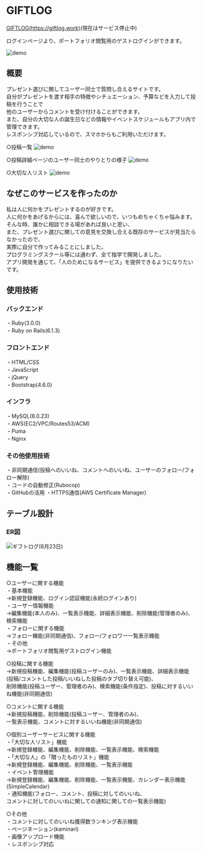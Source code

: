 # GIFTLOG

[GIFTLOG(https://giftlog.work)](https://giftlog.work)(現在はサービス停止中)

ログインページより、ポートフォリオ閲覧用のゲストログインができます。

![demo](https://gyazo.com/9a6eb7bbdebdd465277cc70059b655c8/raw)

## 概要

プレゼント選びに関してユーザー同士で質問し合えるサイトです。<br>
自分がプレゼントを渡す相手の特徴やシチュエーション、予算などを入力して投稿を行うことで<br>
他のユーザーからコメントを受け付けることができます。<br>
また、自分の大切な人の誕生日などの情報やイベントスケジュールもアプリ内で管理できます。 <br>
レスポンシブ対応しているので、スマホからもご利用いただけます。

○投稿一覧
![demo](https://gyazo.com/da381c4392dfc5664bd744d9199afa38/raw)

○投稿詳細ページのユーザー同士のやりとりの様子
![demo](https://gyazo.com/c797c45fd79a8bf543ef8b722c9c7d69/raw)

○大切な人リスト
![demo](https://gyazo.com/2aa6649d78e897d5ea71b697f78e7dab/raw)

## なぜこのサービスを作ったのか
私は人に何かをプレゼントするのが好きです。<br>
人に何かをあげるからには、喜んで欲しいので、いつもめちゃくちゃ悩みます。<br>
そんな時、誰かに相談できる場があれば良いと思い、<br>
また、プレゼント選びに関しての意見を交換し合える既存のサービスが見当たらなかったので、<br>
実際に自分で作ってみることにしました。<br>
プログラミングスクール等には通わず、全て独学で開発しました。<br>
アプリ開発を通じて、「人のためになるサービス」を提供できるようになりたいです。

## 使用技術

### バックエンド
・Ruby(3.0.0)<br>
・Ruby on Rails(6.1.3)

### フロントエンド
・HTML/CSS<br>
・JavaScript<br>
・jQuery<br>
・Bootstrap(4.6.0)

### インフラ
・MySQL(8.0.23)<br>
・AWS(EC2/VPC/Routes53/ACM)<br>
・Puma<br>
・Nginx

### その他使用技術
・非同期通信(投稿へのいいね、コメントへのいいね、ユーザーのフォロー/フォロー解除)<br>
・コードの自動修正(Rubocop)<br>
・GitHubの活用
・HTTPS通信(AWS Certificate Manager)

## テーブル設計
### ER図
![ギフトログ(6月23日)](https://user-images.githubusercontent.com/73925114/123044578-d2812900-d434-11eb-9c9e-c15e7503c7c9.png)

## 機能一覧

○ユーザーに関する機能<br>
・基本機能<br>
→新規登録機能、ログイン認証機能(永続ログインあり)<br>
・ユーザー情報機能<br>
→編集機能(本人のみ)、一覧表示機能、詳細表示機能、削除機能(管理者のみ)、検索機能<br>
・フォローに関する機能<br>
→フォロー機能(非同期通信)、フォロー/フォロワー一覧表示機能<br>
・その他<br>
→ポートフォリオ閲覧用ゲストログイン機能

○投稿に関する機能<br>
→新規投稿機能、編集機能(投稿ユーザーのみ)、一覧表示機能、詳細表示機能<br>
(投稿/コメントした投稿/いいねした投稿のタブ切り替え可能)、<br>
削除機能(投稿ユーザー、管理者のみ)、検索機能(条件指定)、投稿に対するいいね機能(非同期通信)

○コメントに関する機能<br>
→新規投稿機能、削除機能(投稿ユーザー、管理者のみ)、<br>
一覧表示機能、コメントに対するいいね機能(非同期通信)

○個別ユーザーサービスに関する機能<br>
・「大切な人リスト」機能<br>
→新規登録機能、編集機能、削除機能、一覧表示機能、検索機能<br>
・「大切な人」の「贈ったものリスト」機能<br>
→新規登録機能、編集機能、削除機能、一覧表示機能<br>
・イベント管理機能<br>
→新規登録機能、編集機能、削除機能、一覧表示機能、カレンダー表示機能(SimpleCalendar)<br>
・通知機能(フォロー、コメント、投稿に対してのいいね、<br>
コメントに対してのいいねに関しての通知に関しての一覧表示機能)

○その他<br>
・コメントに対してのいいね獲得数ランキング表示機能<br>
・ページネーション(kaminari)<br>
・画像アップロード機能<br>
・レスポンシブ対応








